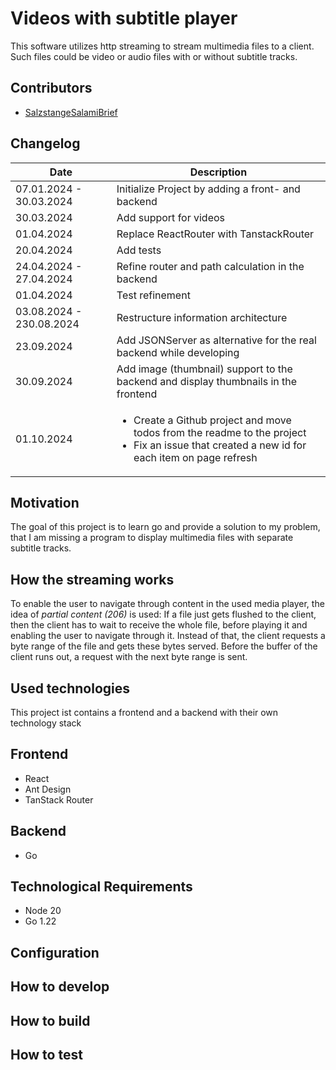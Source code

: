 # Videos with subtitle player

This software utilizes http streaming to stream multimedia files to a client.
Such files could be video or audio files with or without subtitle tracks.

## Contributors

- [SalzstangeSalamiBrief](https://github.com/SalzstangeSalamiBrief)

## Changelog

| Date                     | Description                                                                         |
| ------------------------ | ----------------------------------------------------------------------------------- |
| 07.01.2024 - 30.03.2024  | Initialize Project by adding a front- and backend                                   |
| 30.03.2024               | Add support for videos                                                              |
| 01.04.2024               | Replace ReactRouter with TanstackRouter                                             |
| 20.04.2024               | Add tests                                                                           |
| 24.04.2024 - 27.04.2024  | Refine router and path calculation in the backend                                   |
| 01.04.2024               | Test refinement                                                                     |
| 03.08.2024 - 230.08.2024 | Restructure information architecture                                                |
| 23.09.2024               | Add JSONServer as alternative for the real backend while developing                 |
| 30.09.2024               | Add image (thumbnail) support to the backend and display thumbnails in the frontend |
| 01.10.2024               | <ul><li>Create a Github project and move todos from the readme to the project</li><li>Fix an issue that created a new id for each item on page refresh</li></ul>               |

## Motivation

The goal of this project is to learn go and provide a solution to my problem, that I am missing a program to display multimedia files with separate subtitle tracks.

## How the streaming works

To enable the user to navigate through content in the used media player, the idea of _partial content (206)_ is used:
If a file just gets flushed to the client, then the client has to wait to receive the whole file, before playing it and enabling the user to navigate through it.
Instead of that, the client requests a byte range of the file and gets these bytes served.
Before the buffer of the client runs out, a request with the next byte range is sent.

## Used technologies

This project ist contains a frontend and a backend with their own technology stack

## Frontend

- React
- Ant Design
- TanStack Router

## Backend

- Go

## Technological Requirements

- Node 20
- Go 1.22

## Configuration

## How to develop

## How to build

## How to test
